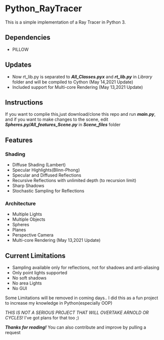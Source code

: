 # Python_RayTracer

This is a simple implementation of a Ray Tracer in Python 3.

## Dependencies
* PILLOW

## Updates
* Now rt_lib.py is separated to ___All_Classes.pyx___ and ___rt_lib.py___ in _Library_ folder and will be compiled to Cython (May 14,2021 Update)
* Included support for Multi-core Rendering (May 13,2021 Update)


## Instructions
If you want to complie this,just download/clone this repo and run ___main.py___, and if you want to make changes to the scene, edit ___Spheres.py/All_features_Scene.py___ in ___Scene_files___ folder

## Features
### Shading
* Diffuse Shading (Lambert)
* Specular Highlights(Blinn-Phong)
* Specular and Diffused Reflections
* Recursive Reflections with unlimited depth (to recursion limit)
* Sharp Shadows
* Stochastic Sampling for Reflections

### Architecture
* Multiple Lights
* Multiple Objects
* Spheres
* Planes
* Perspective Camera
* Multi-core Rendering (May 13,2021 Update)

## Current Limitations
* Sampling available only for reflections, not for shadows and anti-aliasing
* Only point lights supported
* No soft shadows
* No area Lights
* No GUI

Some Limitations will be removed in coming days..
I did this as a fun project to increase my knowledge in Python(especially OOP)

_THIS IS NOT A SERIOUS PROJECT THAT WILL OVERTAKE ARNOLD OR CYCLES!_
I've got plans for that too ;) 

___Thanks for reading!___
You can also contribute and improve by pulling a request
